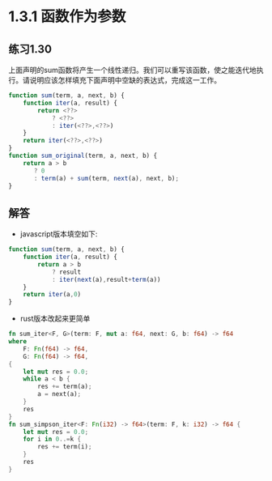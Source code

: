 # 1.3.1 函数作为参数
## 练习1.30
上面声明的sum函数将产生一个线性递归。我们可以重写该函数，使之能迭代地执行。请说明应该怎样填充下面声明中空缺的表达式，完成这一工作。
```javascript
function sum(term, a, next, b) {
    function iter(a, result) {
        return <??>
            ? <??>
            : iter(<??>,<??>)
    }
    return iter(<??>,<??>)
}
function sum_original(term, a, next, b) {
    return a > b
       ? 0
       : term(a) + sum(term, next(a), next, b);
}
```
## 解答
* javascript版本填空如下:
```javascript
function sum(term, a, next, b) {
    function iter(a, result) {
        return a > b
            ? result
            : iter(next(a),result+term(a))
    }
    return iter(a,0)
}
```
* rust版本改起来更简单
```rust
fn sum_iter<F, G>(term: F, mut a: f64, next: G, b: f64) -> f64
where
    F: Fn(f64) -> f64,
    G: Fn(f64) -> f64,
{
    let mut res = 0.0;
    while a < b {
        res += term(a);
        a = next(a);
    }
    res
}
fn sum_simpson_iter<F: Fn(i32) -> f64>(term: F, k: i32) -> f64 {
    let mut res = 0.0;
    for i in 0..=k {
        res += term(i);
    }
    res
}
```
